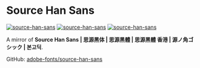# Source Han Sans

[![source-han-sans](https://img.shields.io/badge/LICENSE-OFL--1.1%20License%20-blue?style=flat-square)](./LICENSE)
[![source-han-sans](https://img.shields.io/badge/GitHub-Source%20Han%20Sans-blueviolet?style=flat-square&logo=github)](https://github.com/fernvenue/source-han-sans)
[![source-han-sans](https://img.shields.io/badge/GitLab-Source%20Han%20Sans-orange?style=flat-square&logo=gitlab)](https://gitlab.com/fernvenue/source-han-sans)

A mirror of **Source Han Sans | 思源黑体 | 思源黑體 | 思源黑體 香港 | 源ノ角ゴシック | 본고딕**.

GitHub: [adobe-fonts/source-han-sans](https://github.com/adobe-fonts/source-han-sans)
